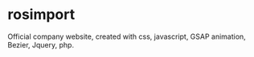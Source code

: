 # rosimport

Official company website, created with css, javascript, GSAP animation, Bezier, Jquery, php.
